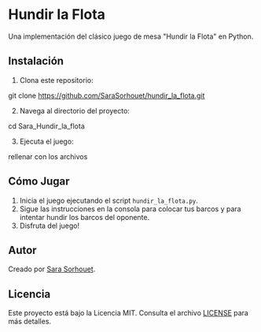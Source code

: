 # Hundir la Flota

Una implementación del clásico juego de mesa "Hundir la Flota" en Python.

## Instalación

1. Clona este repositorio:

git clone https://github.com/SaraSorhouet/hundir_la_flota.git


2. Navega al directorio del proyecto:

cd Sara_Hundir_la_flota


3. Ejecuta el juego:

rellenar con los archivos

## Cómo Jugar

1. Inicia el juego ejecutando el script `hundir_la_flota.py`.
2. Sigue las instrucciones en la consola para colocar tus barcos y para intentar hundir los barcos del oponente.
3. Disfruta del juego!

## Autor

Creado por [Sara Sorhouet](https://github.com/SaraSorhouet).

## Licencia

Este proyecto está bajo la Licencia MIT. Consulta el archivo [LICENSE](LICENSE) para más detalles.





